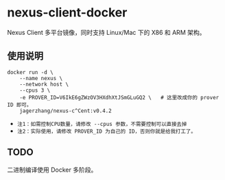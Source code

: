 # nexus-client-docker

Nexus Client 多平台镜像，同时支持 Linux/Mac 下的 X86 和 ARM 架构。

## 使用说明

```
docker run -d \
    --name nexus \
    --network host \
    --cpus 3 \                                    
    -e PROVER_ID=V6IkE6gZWzOV3HXdhXtJSmGLuGQ2 \   # 这里改成你的 prover ID 即可。
    jagerzhang/nexus-c^Cent:v0.4.2
```

- `注1：如需控制CPU数量，请修改 --cpus 参数，不需要控制可以直接去掉`
- `注2：实际使用，请修改 PROVER_ID 为自己的 ID，否则你就是给我打工了。`

## TODO
二进制编译使用 Docker 多阶段。
